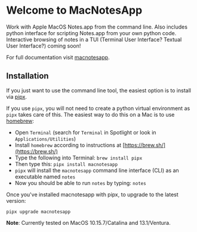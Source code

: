 # Welcome to MacNotesApp

Work with Apple MacOS Notes.app from the command line. Also includes python interface for scripting Notes.app from your own python code. Interactive browsing of notes in a TUI (Terminal User Interface? Textual User Interface?) coming soon!

For full documentation visit [macnotesapp](https://rhettbull.github.io/macnotesapp/).

## Installation

If you just want to use the command line tool, the easiest option is to install via [pipx](https://pypa.github.io/pipx/).

If you use `pipx`, you will not need to create a python virtual environment as `pipx` takes care of this. The easiest way to do this on a Mac is to use [homebrew](https://brew.sh/):

* Open `Terminal` (search for `Terminal` in Spotlight or look in `Applications/Utilities`)
* Install `homebrew` according to instructions at [https://brew.sh/](https://brew.sh/)
* Type the following into Terminal: `brew install pipx`
* Then type this: `pipx install macnotesapp`
* `pipx` will install the `macnotesapp` command line interface (CLI) as an executable named `notes`
* Now you should be able to run `notes` by typing: `notes`

Once you've installed macnotesapp with pipx, to upgrade to the latest version:

    pipx upgrade macnotesapp

**Note**: Currently tested on MacOS 10.15.7/Catalina and 13.1/Ventura.
